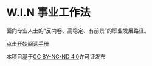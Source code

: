 # W.I.N 事业工作法

面向专业人士的“反内卷、高稳定、有前景”的职业发展路径。

<a href="https://win.iamkasong.com">点击开始阅读手册</a>

本项目基于[CC BY-NC-ND 4.0](https://creativecommons.org/licenses/by-nc-nd/4.0/)许可证发布
